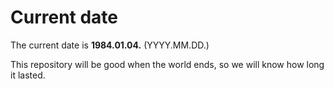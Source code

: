 # Current date

The current date is **1984.01.04.** (YYYY.MM.DD.)

This repository will be good when the world ends, so we will know how long it lasted.